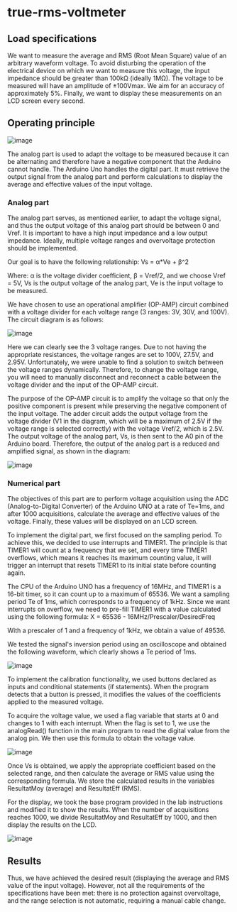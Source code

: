 # true-rms-voltmeter

## Load specifications
We want to measure the average and RMS (Root Mean Square) value of an arbitrary waveform voltage. To avoid disturbing the operation of the electrical device on which we want to measure this voltage, the input impedance should be greater than 100kΩ (ideally 1MΩ). The voltage to be measured will have an amplitude of ±100Vmax. We aim for an accuracy of approximately 5%. Finally, we want to display these measurements on an LCD screen every second.

## Operating principle

![image](https://github.com/ahmetkurklu/true-rms-voltmeter/assets/24780090/4b925642-c51d-439b-8c95-622794b8d240)

The analog part is used to adapt the voltage to be measured because it can be alternating and therefore have a negative component that the Arduino cannot handle. The Arduino Uno handles the digital part. It must retrieve the output signal from the analog part and perform calculations to display the average and effective values of the input voltage.

### Analog part

The analog part serves, as mentioned earlier, to adapt the voltage signal, and thus the output voltage of this analog part should be between 0 and Vref. It is important to have a high input impedance and a low output impedance. Ideally, multiple voltage ranges and overvoltage protection should be implemented.

Our goal is to have the following relationship:
Vs = α*Ve + β^2

Where:
α is the voltage divider coefficient,
β = Vref/2, and we choose Vref = 5V,
Vs is the output voltage of the analog part,
Ve is the input voltage to be measured.

We have chosen to use an operational amplifier (OP-AMP) circuit combined with a voltage divider for each voltage range (3 ranges: 3V, 30V, and 100V). The circuit diagram is as follows:

![image](https://github.com/ahmetkurklu/true-rms-voltmeter/assets/24780090/ff099065-6e26-4524-9b77-aaa0b038934e)

Here we can clearly see the 3 voltage ranges. Due to not having the appropriate resistances, the voltage ranges are set to 100V, 27.5V, and 2.95V. Unfortunately, we were unable to find a solution to switch between the voltage ranges dynamically. Therefore, to change the voltage range, you will need to manually disconnect and reconnect a cable between the voltage divider and the input of the OP-AMP circuit.

The purpose of the OP-AMP circuit is to amplify the voltage so that only the positive component is present while preserving the negative component of the input voltage. The adder circuit adds the output voltage from the voltage divider (V1 in the diagram, which will be a maximum of 2.5V if the voltage range is selected correctly) with the voltage Vref/2, which is 2.5V. The output voltage of the analog part, Vs, is then sent to the A0 pin of the Arduino board. Therefore, the output of the analog part is a reduced and amplified signal, as shown in the diagram:

![image](https://github.com/ahmetkurklu/true-rms-voltmeter/assets/24780090/158b7ac0-a197-4a5b-8262-774427c04279)


### Numerical part

The objectives of this part are to perform voltage acquisition using the ADC (Analog-to-Digital Converter) of the Arduino UNO at a rate of Te=1ms, and after 1000 acquisitions, calculate the average and effective values of the voltage. Finally, these values will be displayed on an LCD screen.

To implement the digital part, we first focused on the sampling period. To achieve this, we decided to use interrupts and TIMER1. The principle is that TIMER1 will count at a frequency that we set, and every time TIMER1 overflows, which means it reaches its maximum counting value, it will trigger an interrupt that resets TIMER1 to its initial state before counting again.

The CPU of the Arduino UNO has a frequency of 16MHz, and TIMER1 is a 16-bit timer, so it can count up to a maximum of 65536. We want a sampling period Te of 1ms, which corresponds to a frequency of 1kHz. Since we want interrupts on overflow, we need to pre-fill TIMER1 with a value calculated using the following formula:
X = 65536 - 16MHz/Prescaler/DesiredFreq

With a prescaler of 1 and a frequency of 1kHz, we obtain a value of 49536.

We tested the signal's inversion period using an oscilloscope and obtained the following waveform, which clearly shows a Te period of 1ms.

![image](https://github.com/ahmetkurklu/true-rms-voltmeter/assets/24780090/9fe22fa8-d517-4d0d-b3ac-cd0a3dacd76a)


To implement the calibration functionality, we used buttons declared as inputs and conditional statements (if statements). When the program detects that a button is pressed, it modifies the values of the coefficients applied to the measured voltage.

To acquire the voltage value, we used a flag variable that starts at 0 and changes to 1 with each interrupt. When the flag is set to 1, we use the analogRead() function in the main program to read the digital value from the analog pin. We then use this formula to obtain the voltage value.

![image](https://github.com/ahmetkurklu/true-rms-voltmeter/assets/24780090/e7f41d8a-63f4-4114-b982-745b8988373a)

Once Vs is obtained, we apply the appropriate coefficient based on the selected range, and then calculate the average or RMS value using the corresponding formula. We store the calculated results in the variables ResultatMoy (average) and ResultatEff (RMS).

For the display, we took the base program provided in the lab instructions and modified it to show the results. When the number of acquisitions reaches 1000, we divide ResultatMoy and ResultatEff by 1000, and then display the results on the LCD.

![image](https://github.com/ahmetkurklu/true-rms-voltmeter/assets/24780090/adfe1aa8-bf72-4469-aeb3-28ffefc72093)


## Results
Thus, we have achieved the desired result (displaying the average and RMS value of the input voltage). However, not all the requirements of the specifications have been met: there is no protection against overvoltage, and the range selection is not automatic, requiring a manual cable change.
